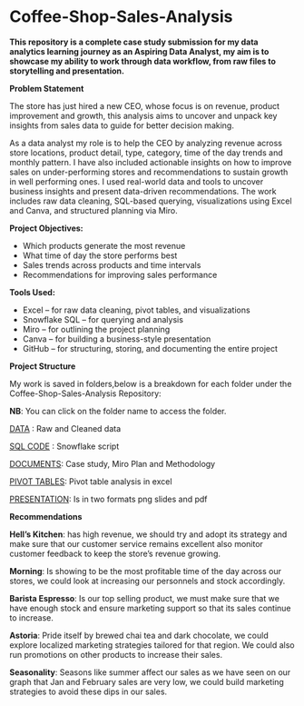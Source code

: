 # Coffee-Shop-Sales-Analysis
**This repository is a complete case study submission for my data analytics learning journey as an Aspiring Data Analyst, my aim is to showcase my ability to work through data workflow, from raw files to storytelling and presentation.**

**Problem Statement**

The store has just hired a new CEO, whose focus is on revenue, product improvement and growth, this analysis aims to uncover and unpack key insights from sales data to guide for better decision making.

As a data analyst my role is to help the CEO by analyzing revenue across store locations, product detail, type, category, time of the day trends and monthly pattern. I have also included actionable insights on how to improve sales on under-performing stores and recommendations to sustain growth in well performing ones. I used real-world data and tools to uncover business insights and present data-driven recommendations.
The work includes raw data cleaning, SQL-based querying, visualizations using Excel and Canva, and structured planning via Miro.


**Project Objectives:**
- Which products generate the most revenue 
-  What time of day the store performs best 
- Sales trends across products and time intervals 
- Recommendations for improving sales performance 

**Tools Used:**
- Excel – for raw data cleaning, pivot tables, and visualizations
- Snowflake SQL – for querying and analysis
- Miro – for outlining the project planning
- Canva – for building a business-style presentation
- GitHub – for structuring, storing, and documenting the entire project

**Project Structure**

My work is saved in folders,below is a breakdown for each folder under the Coffee-Shop-Sales-Analysis Repository:

**NB**: You can click on the folder name to access the folder.

[DATA](./Data/) : Raw and Cleaned data

[SQL CODE](./SQL%20Code/) : Snowflake script

[DOCUMENTS](./Documents/): Case study, Miro Plan and Methodology

[PIVOT TABLES](./Pivot%20Tables/): Pivot table analysis in excel

[PRESENTATION](./Presentation/): Is in two formats png slides and pdf     

**Recommendations**

**Hell’s Kitchen**: has high revenue, we should try and adopt its strategy and make sure that our customer service remains excellent also monitor customer feedback to keep the store’s revenue growing.

**Morning**: Is showing to be the most profitable time of the day across our stores, we could look at increasing our personnels and stock accordingly.

**Barista Espresso**: Is our top selling product, we must make sure that we have enough stock and ensure marketing support so that its sales continue to increase.

**Astoria**: Pride itself by brewed chai tea and dark chocolate, we could explore localized marketing strategies tailored  for that region. We could also run promotions on other products to increase their sales.

**Seasonality**: Seasons like summer affect our sales as we have seen on our graph that Jan and February sales are very low, we could build marketing strategies to avoid these dips in our sales.
